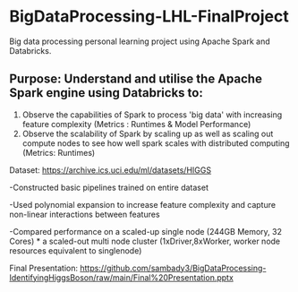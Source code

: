 # BigDataProcessing-LHL-FinalProject
Big data processing personal learning project using Apache Spark and Databricks.

## Purpose: Understand and utilise the Apache Spark engine using Databricks to: 
1) Observe the capabilities of Spark to process 'big data' with increasing feature complexity (Metrics : Runtimes & Model Performance)
2) Observe the scalability of Spark by scaling up as well as scaling out compute nodes to see how well spark scales with distributed computing (Metrics: Runtimes)



Dataset: https://archive.ics.uci.edu/ml/datasets/HIGGS

-Constructed basic pipelines trained on entire dataset

-Used polynomial expansion to increase feature complexity and capture non-linear interactions between features

-Compared performance on a scaled-up single node (244GB Memory, 32 Cores) * a scaled-out multi node cluster (1xDriver,8xWorker, worker node resources equivalent to singlenode) 

Final Presentation: https://github.com/sambady3/BigDataProcessing-IdentifyingHiggsBoson/raw/main/Final%20Presentation.pptx


